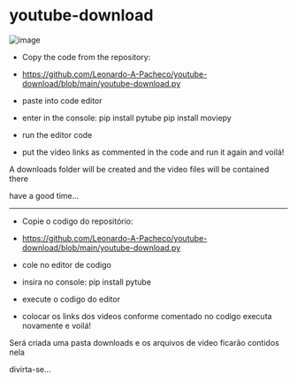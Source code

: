 # youtube-download

![image](https://github.com/Leonardo-A-Pacheco/youtube-download/assets/144040426/0e3f2a93-3e26-4857-bcc3-e7a38113ae57)


- Copy the code from the repository:
- https://github.com/Leonardo-A-Pacheco/youtube-download/blob/main/youtube-download.py

- paste into code editor

- enter in the console:
   pip install pytube
   pip install moviepy

- run the editor code

- put the video links as commented in the code and run it again and voilá!

A downloads folder will be created and the video files will be contained there

have a good time...

-------------------------
- Copie o codigo do repositório:
- https://github.com/Leonardo-A-Pacheco/youtube-download/blob/main/youtube-download.py

- cole no editor de codigo 

- insira no console:
  pip install pytube

- execute o codigo do editor

- colocar os links dos videos conforme comentado no codigo executa novamente e voilá!

Será criada uma pasta downloads e os arquivos de video ficarão contidos nela

divirta-se...


